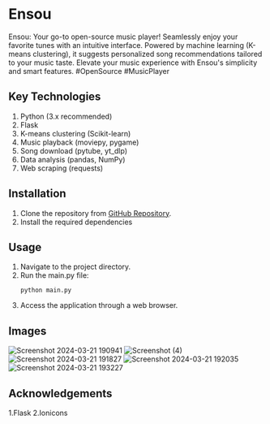 # Ensou
Ensou: Your go-to open-source music player! Seamlessly enjoy your favorite tunes with an intuitive interface. Powered by machine learning (K-means clustering), it suggests personalized song recommendations tailored to your music taste. Elevate your music experience with Ensou's simplicity and smart features. #OpenSource #MusicPlayer


## Key Technologies
1. Python (3.x recommended)
2. Flask
3. K-means clustering (Scikit-learn)
4. Music playback (moviepy, pygame)
5. Song download (pytube, yt_dlp) 
6. Data analysis (pandas, NumPy)
7. Web scraping (requests)


## Installation
1. Clone the repository from [GitHub Repository](https://github.com/your_username/your_repository).
2. Install the required dependencies 

## Usage
1. Navigate to the project directory.
2. Run the main.py file:
    ```
    python main.py
    ```
3. Access the application through a web browser.

## Images
![Screenshot 2024-03-21 190941](https://github.com/rk032/Ensou/assets/105430589/e9729c10-06f9-4bb3-ae8a-307b99e3fd06)
![Screenshot (4)](https://github.com/rk032/Ensou/assets/105430589/aba57010-d04f-4b93-9edf-f6210d280363)
![Screenshot 2024-03-21 191827](https://github.com/rk032/Ensou/assets/105430589/57a8056a-9dc3-425e-bbd2-05b377e3d192)
![Screenshot 2024-03-21 192035](https://github.com/rk032/Ensou/assets/105430589/edc04470-b21d-4a95-bbb3-ebe5339e427d)
![Screenshot 2024-03-21 193227](https://github.com/rk032/Ensou/assets/105430589/9803bf3a-099d-4d44-a6c8-b62a2aee6525)

## Acknowledgements
1.Flask
2.Ionicons



